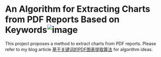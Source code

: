 # An Algorithm for Extracting Charts from PDF Reports Based on Keywords![image](https://github.com/CGZJDX/get_pdf_pic/assets/32239022/fd9859cf-9c3a-40f2-b8f2-e247784956e0)
This project proposes a method to extract charts from PDF reports. Please refer to my blog article [基于关键词的PDF图表提取算法](https://zhuanlan.zhihu.com/p/380770111) for algorithm ideas.
